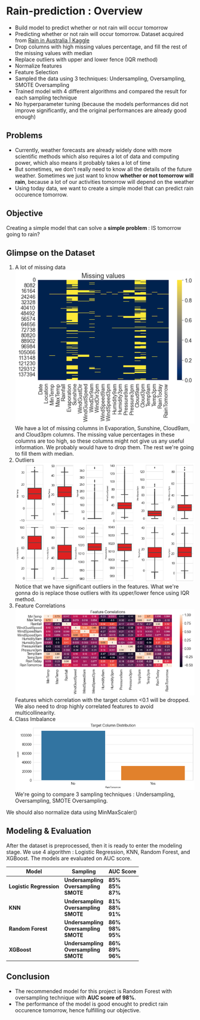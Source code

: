 # Rain-prediction : Overview
* Build model to predict whether or not rain will occur tomorrow
* Predicting whether or not rain will occur tomorrow. Dataset acquired from  [Rain in Australia | Kaggle](https://www.kaggle.com/jsphyg/weather-dataset-rattle-package?rvi=1) 
* Drop columns with high missing values percentage, and fill the rest of the missing values with median
* Replace outliers with upper and lower fence (IQR method)
* Normalize features
* Feature Selection
* Sampled the data using 3 techniques: Undersampling, Oversampling, SMOTE Oversampling
* Trained model with 4 different algorithms and compared the result for each sampling technique
* No hyperparameter tuning (because the models performances did not improve significantly, and the original performances are already good enough)

## Problems
* Currently, weather forecasts are already widely done with more scientific methods which also requires a lot of data and computing power, which also means it probably takes a lot of time
* But sometimes, we don't really need to know all the details of the future weather. Sometimes we just want to know <b>whether or not tomorrow will rain</b>, because a lot of our activities tomorrow will depend on the weather
* Using today data, we want to create a simple model that can predict rain occurence tomorrow.

## Objective
Creating a simple model that can solve a <b> simple problem </b>: IS tomorrow going to rain?

## Glimpse on the Dataset
1. A lot of missing data<br>
![alt text](https://github.com/sleepyallover/Rain-prediction/blob/main/misval%20rain.png "Missing values in each columns")<br>
We have a lot of missing columns in Evaporation, Sunshine, Cloud9am, and Cloud3pm columns. The missing value percentages in these columns are too high, so these columns might not give us any useful information. We probably would have to drop them. The rest we're going to fill them with median.
2. Outliers<br>
![alt text](https://github.com/sleepyallover/Rain-prediction/blob/main/dist.png "outliers")<br>
Notice that we have significant outliers in the features. What we're gonna do is replace those outliers with its upper/lower fence using IQR method.
3. Feature Correlations <br>
![alt text](https://github.com/sleepyallover/Rain-prediction/blob/main/corr.png "corr")<br>
Features which correlation with the target column <0.1 will be dropped. We also need to drop highly correlated features to avoid multicollinearity.
4. Class Imbalance<br>
![alt text](https://github.com/sleepyallover/Rain-prediction/blob/main/target.png "target")<br>
We're going to compare 3 sampling techniques : Undersampling, Oversampling, SMOTE Oversampling.

We should also normalize data using MinMaxScaler()

## Modeling  & Evaluation

After the dataset is preprocessed, then it is ready to enter the modeling stage.
We use 4 algorithm : Logistic Regression, KNN, Random Forest, and XGBoost. The models are evaluated on AUC score.

| Model | Sampling | AUC Score |
| --- | --- | --- |
| **Logistic Regression** | **Undersampling**<br>**Oversampling**<br>**SMOTE** | **85%**<br>**85%**<br>**87%** |
| **KNN** | **Undersampling**<br>**Oversampling**<br>**SMOTE** | **81%**<br>**88%**<br>**91%** |
| **Random Forest** | **Undersampling**<br>**Oversampling**<br>**SMOTE** |  **86%**<br>**98%**<br>**95%** |
| **XGBoost** | **Undersampling**<br>**Oversampling**<br>**SMOTE** | **86%**<br>**89%**<br>**96%** |

## Conclusion
* The recommended model for this project is Random Forest with oversampling technique with <strong>AUC score of 98%</strong>.
* The performance of the model is good enought to predict rain occurence tomorrow, hence fulfilling our objective.
